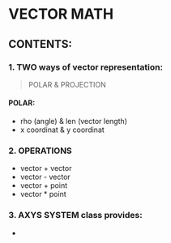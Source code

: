 # VECTOR MATH


## CONTENTS:


### 1. TWO ways of vector representation:
  > POLAR & PROJECTION

#### POLAR:
+ rho (angle) & len (vector length)
+ x coordinat & y coordinat


### 2. OPERATIONS
+ vector + vector
+ vector - vector
+ vector + point
+ vector * point


### 3. AXYS SYSTEM class provides:
+
